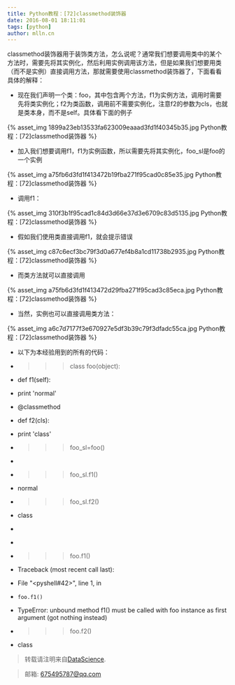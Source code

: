 ```yaml
---
title: Python教程：[72]classmethod装饰器
date: 2016-08-01 18:11:01
tags: [python]
author: mlln.cn
---
```

classmethod装饰器用于装饰类方法，怎么说呢？通常我们想要调用类中的某个方法时，需要先将其实例化，然后利用实例调用该方法，但是如果我们想要用类（而不是实例）直接调用方法，那就需要使用classmethod装饰器了，下面看看具体的解释：

- 现在我们声明一个类：foo，其中包含两个方法，f1为实例方法，调用时需要先将类实例化；f2为类函数，调用前不需要实例化，注意f2的参数为cls，也就是类本身，而不是self。具体看下面的例子

{% asset_img 1899a23eb13533fa623009eaaad3fd1f40345b35.jpg Python教程：[72]classmethod装饰器 %}

- 加入我们想要调用f1，f1为实例函数，所以需要先将其实例化，foo_sl是foo的一个实例

{% asset_img a75fb6d3fd1f413472b19fba271f95cad0c85e35.jpg Python教程：[72]classmethod装饰器 %}

- 调用f1：

{% asset_img 310f3b1f95cad1c84d3d66e37d3e6709c83d5135.jpg Python教程：[72]classmethod装饰器 %}

- 假如我们使用类直接调用f1，就会提示错误

{% asset_img c87c6ecf3bc79f3d0a677ef4b8a1cd11738b2935.jpg Python教程：[72]classmethod装饰器 %}

- 而类方法就可以直接调用

{% asset_img a75fb6d3fd1f413472d29fba271f95cad3c85eca.jpg Python教程：[72]classmethod装饰器 %}

- 当然，实例也可以直接调用类方法：

{% asset_img a6c7d7177f3e670927e5df3b39c79f3dfadc55ca.jpg Python教程：[72]classmethod装饰器 %}

- 以下为本经验用到的所有的代码：

- >>> class foo(object):

- def f1(self):

- print 'normal'

- @classmethod

- def f2(cls):

- print 'class'

- >>> foo_sl=foo()

- >>> 

- >>> foo_sl.f1()

- normal

- >>> foo_sl.f2()

- class

- >>> 

- >>> 

- >>> foo.f1()

- Traceback (most recent call last):

-   File "<pyshell#42>", line 1, in <module>

-     foo.f1()

- TypeError: unbound method f1() must be called with foo instance as first argument (got nothing instead)

- >>> foo.f2()

- class

> 转载请注明来自[DataScience](http://mlln.cn).

> 邮箱: 675495787@qq.com 
